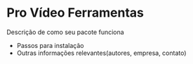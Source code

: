 # Pro Vídeo Ferramentas

Descrição de como seu pacote funciona

* Passos para instalação
* Outras informações relevantes(autores, empresa, contato)